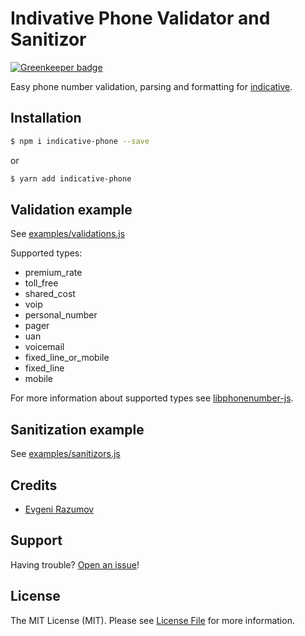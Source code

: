 # Indivative Phone Validator and Sanitizor

[![Greenkeeper badge](https://badges.greenkeeper.io/enniel/indicative-phone.svg)](https://greenkeeper.io/)

Easy phone number validation, parsing and formatting for [indicative](http://indicative.adonisjs.com/).

## Installation

```bash
$ npm i indicative-phone --save
```
or

```bash
$ yarn add indicative-phone
```

## Validation example

See [examples/validations.js](https://github.com/enniel/indivative-phone/tree/master/examples/validations.js)

Supported types:
 - premium_rate
 - toll_free
 - shared_cost
 - voip
 - personal_number
 - pager
 - uan
 - voicemail
 - fixed_line_or_mobile
 - fixed_line
 - mobile

For more information about supported types see [libphonenumber-js](https://github.com/halt-hammerzeit/libphonenumber-js).

## Sanitization example

See [examples/sanitizors.js](https://github.com/enniel/indivative-phone/tree/master/examples/sanitizors.js)

## Credits

- [Evgeni Razumov](https://github.com/enniel)

## Support

Having trouble? [Open an issue](https://github.com/enniel/indicative-phone/issues/new)!

## License

The MIT License (MIT). Please see [License File](LICENSE.md) for more information.
